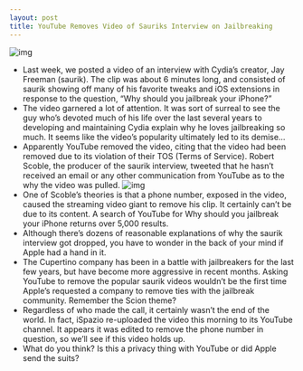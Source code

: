 ```yaml
---
layout: post
title: YouTube Removes Video of Sauriks Interview on Jailbreaking
---
```

![img](http://media.idownloadblog.com/wp-content/uploads/2011/05/why-jailbreak-video-down-e1304285310584.png)
* Last week, we posted a video of an interview with Cydia’s creator, Jay Freeman (saurik). The clip was about 6 minutes long, and consisted of saurik showing off many of his favorite tweaks and iOS extensions in response to the question, “Why should you jailbreak your iPhone?”
* The video garnered a lot of attention. It was sort of surreal to see the guy who’s devoted much of his life over the last several years to developing and maintaining Cydia explain why he loves jailbreaking so much. It seems like the video’s popularity ultimately led to its demise…
* Apparently YouTube removed the video, citing that the video had been removed due to its violation of their TOS (Terms of Service). Robert Scoble, the producer of the saurik interview, tweeted that he hasn’t received an email or any other communication from YouTube as to the why the video was pulled.
![img](http://media.idownloadblog.com/wp-content/uploads/2011/04/Saurik-Interview-e1304046054105.png)
* One of Scoble’s theories is that a phone number, exposed in the video, caused the streaming video giant to remove his clip. It certainly can’t be due to its content. A search of YouTube for Why should you jailbreak your iPhone returns over 5,000 results.
* Although there’s dozens of reasonable explanations of why the saurik interview got dropped, you have to wonder in the back of your mind if Apple had a hand in it.
* The Cupertino company has been in a battle with jailbreakers for the last few years, but have become more aggressive in recent months. Asking YouTube to remove the popular saurik videos wouldn’t be the first time Apple’s requested a company to remove ties with the jailbreak community. Remember the Scion theme?
* Regardless of who made the call, it certainly wasn’t the end of the world. In fact, iSpazio re-uploaded the video this morning to its YouTube channel. It appears it was edited to remove the phone number in question, so we’ll see if this video holds up.
* What do you think? Is this a privacy thing with YouTube or did Apple send the suits?

